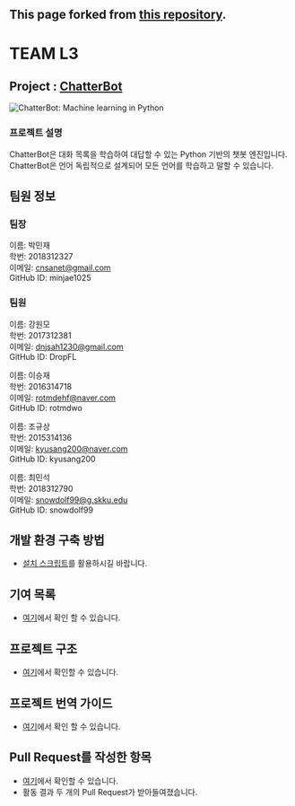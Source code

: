 ## This page forked from [this repository](https://github.com/gunthercox/ChatterBot).

# TEAM L3
## Project : [ChatterBot](https://github.com/gunthercox/ChatterBot)
![ChatterBot: Machine learning in Python](https://i.imgur.com/b3SCmGT.png)

### 프로젝트 설명
ChatterBot은 대화 목록을 학습하여 대답할 수 있는 Python 기반의 챗봇 엔진입니다. ChatterBot은 언어 독립적으로 설계되어 모든 언어를 학습하고 말할 수 있습니다.


## 팀원 정보
### 팀장
이름: 박민재  
학번: 2018312327  
이메일: cnsanet@gmail.com  
GitHub ID: minjae1025  

### 팀원
이름: 강원모  
학번: 2017312381  
이메일: dnjsah1230@gmail.com  
GitHub ID: DropFL  

이름: 이승재  
학번: 2016314718  
이메일: rotmdehf@naver.com  
GitHub ID: rotmdwo  

이름: 조규상  
학번: 2015314136  
이메일: kyusang200@naver.com  
GitHub ID: kyusang200  

이름: 최민석  
학번: 2018312790  
이메일: snowdolf99@g.skku.edu  
GitHub ID: snowdolf99  

## 개발 환경 구축 방법
 * [설치 스크립트](https://github.com/19-1-skku-oss/2019-1-OSS-L3/wiki/%EC%84%A4%EC%B9%98-%EC%8A%A4%ED%81%AC%EB%A6%BD%ED%8A%B8-%EC%84%A4%EB%AA%85)를 활용하시길 바랍니다.

## 기여 목록
 * [여기](https://github.com/19-1-skku-oss/2019-1-OSS-L3/wiki/%EA%B8%B0%EC%97%AC-%EB%AA%A9%EB%A1%9D)에서 확인 할 수 있습니다.
## 프로젝트 구조
* [여기](https://19-1-skku-oss.github.io/2019-1-OSS-L3/2019/05/28/%ED%94%84%EB%A1%9C%EC%A0%9D%ED%8A%B8-%EA%B5%AC%EC%A1%B0/
)에서 확인할 수 있습니다.

## 프로젝트 번역 가이드
 * [여기](https://github.com/19-1-skku-oss/2019-1-OSS-L3/wiki/ChatterBot-Corpus-%EA%B0%80%EC%9D%B4%EB%93%9C)에서 확인 할 수 있습니다.

## Pull Request를 작성한 항목
 * [여기](https://github.com/19-1-skku-oss/2019-1-OSS-L3/wiki/Pull-Request%EB%A5%BC-%EC%9E%91%EC%84%B1%ED%95%9C-%EC%BD%94%EB%93%9C
)에서 확인할 수 있습니다.
 * 활동 결과 두 개의 Pull Request가 받아들여졌습니다.

